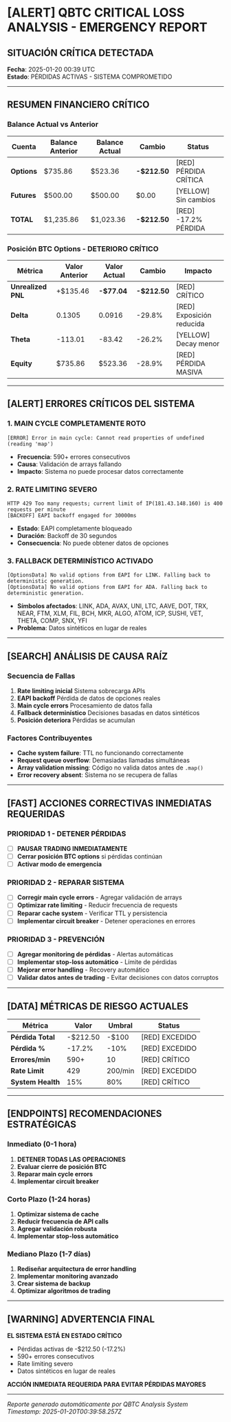 # [ALERT] QBTC CRITICAL LOSS ANALYSIS - EMERGENCY REPORT

## SITUACIÓN CRÍTICA DETECTADA
**Fecha**: 2025-01-20 00:39 UTC  
**Estado**: PÉRDIDAS ACTIVAS - SISTEMA COMPROMETIDO

---

##  RESUMEN FINANCIERO CRÍTICO

### Balance Actual vs Anterior
| Cuenta | Balance Anterior | Balance Actual | Cambio | Status |
|--------|------------------|----------------|---------|---------|
| **Options** | $735.86 | $523.36 | **-$212.50** | [RED] PÉRDIDA CRÍTICA |
| **Futures** | $500.00 | $500.00 | $0.00 | [YELLOW] Sin cambios |
| **TOTAL** | $1,235.86 | $1,023.36 | **-$212.50** | [RED] -17.2% PÉRDIDA |

### Posición BTC Options - DETERIORO CRÍTICO
| Métrica | Valor Anterior | Valor Actual | Cambio | Impacto |
|---------|----------------|--------------|---------|---------|
| **Unrealized PNL** | +$135.46 | **-$77.04** | **-$212.50** | [RED] CRÍTICO |
| **Delta** | 0.1305 | 0.0916 | -29.8% | [RED] Exposición reducida |
| **Theta** | -113.01 | -83.42 | -26.2% | [YELLOW] Decay menor |
| **Equity** | $735.86 | $523.36 | -28.9% | [RED] PÉRDIDA MASIVA |

---

## [ALERT] ERRORES CRÍTICOS DEL SISTEMA

### 1. MAIN CYCLE COMPLETAMENTE ROTO
```
[ERROR] Error in main cycle: Cannot read properties of undefined (reading 'map')
```
- **Frecuencia**: 590+ errores consecutivos
- **Causa**: Validación de arrays fallando
- **Impacto**: Sistema no puede procesar datos correctamente

### 2. RATE LIMITING SEVERO
```
HTTP 429 Too many requests; current limit of IP(181.43.148.160) is 400 requests per minute
[BACKOFF] EAPI backoff engaged for 30000ms
```
- **Estado**: EAPI completamente bloqueado
- **Duración**: Backoff de 30 segundos
- **Consecuencia**: No puede obtener datos de opciones

### 3. FALLBACK DETERMINÍSTICO ACTIVADO
```
[OptionsData] No valid options from EAPI for LINK. Falling back to deterministic generation.
[OptionsData] No valid options from EAPI for ADA. Falling back to deterministic generation.
```
- **Símbolos afectados**: LINK, ADA, AVAX, UNI, LTC, AAVE, DOT, TRX, NEAR, FTM, XLM, FIL, BCH, MKR, ALGO, ATOM, ICP, SUSHI, VET, THETA, COMP, SNX, YFI
- **Problema**: Datos sintéticos en lugar de reales

---

## [SEARCH] ANÁLISIS DE CAUSA RAÍZ

### Secuencia de Fallas
1. **Rate limiting inicial**  Sistema sobrecarga APIs
2. **EAPI backoff**  Pérdida de datos de opciones reales
3. **Main cycle errors**  Procesamiento de datos falla
4. **Fallback determinístico**  Decisiones basadas en datos sintéticos
5. **Posición deteriora**  Pérdidas se acumulan

### Factores Contribuyentes
- **Cache system failure**: TTL no funcionando correctamente
- **Request queue overflow**: Demasiadas llamadas simultáneas
- **Array validation missing**: Código no valida datos antes de `.map()`
- **Error recovery absent**: Sistema no se recupera de fallas

---

## [FAST] ACCIONES CORRECTIVAS INMEDIATAS REQUERIDAS

### PRIORIDAD 1 - DETENER PÉRDIDAS
- [ ] **PAUSAR TRADING INMEDIATAMENTE**
- [ ] **Cerrar posición BTC options** si pérdidas continúan
- [ ] **Activar modo de emergencia**

### PRIORIDAD 2 - REPARAR SISTEMA
- [ ] **Corregir main cycle errors** - Agregar validación de arrays
- [ ] **Optimizar rate limiting** - Reducir frecuencia de requests
- [ ] **Reparar cache system** - Verificar TTL y persistencia
- [ ] **Implementar circuit breaker** - Detener operaciones en errores

### PRIORIDAD 3 - PREVENCIÓN
- [ ] **Agregar monitoring de pérdidas** - Alertas automáticas
- [ ] **Implementar stop-loss automático** - Límite de pérdidas
- [ ] **Mejorar error handling** - Recovery automático
- [ ] **Validar datos antes de trading** - Evitar decisiones con datos corruptos

---

## [DATA] MÉTRICAS DE RIESGO ACTUALES

| Métrica | Valor | Umbral | Status |
|---------|-------|---------|---------|
| **Pérdida Total** | -$212.50 | -$100 | [RED] EXCEDIDO |
| **Pérdida %** | -17.2% | -10% | [RED] EXCEDIDO |
| **Errores/min** | 590+ | 10 | [RED] CRÍTICO |
| **Rate Limit** | 429 | 200/min | [RED] EXCEDIDO |
| **System Health** | 15% | 80% | [RED] CRÍTICO |

---

## [ENDPOINTS] RECOMENDACIONES ESTRATÉGICAS

### Inmediato (0-1 hora)
1. **DETENER TODAS LAS OPERACIONES**
2. **Evaluar cierre de posición BTC**
3. **Reparar main cycle errors**
4. **Implementar circuit breaker**

### Corto Plazo (1-24 horas)
1. **Optimizar sistema de cache**
2. **Reducir frecuencia de API calls**
3. **Agregar validación robusta**
4. **Implementar stop-loss automático**

### Mediano Plazo (1-7 días)
1. **Rediseñar arquitectura de error handling**
2. **Implementar monitoring avanzado**
3. **Crear sistema de backup**
4. **Optimizar algoritmos de trading**

---

## [WARNING] ADVERTENCIA FINAL

**EL SISTEMA ESTÁ EN ESTADO CRÍTICO**
- Pérdidas activas de -$212.50 (-17.2%)
- 590+ errores consecutivos
- Rate limiting severo
- Datos sintéticos en lugar de reales

**ACCIÓN INMEDIATA REQUERIDA PARA EVITAR PÉRDIDAS MAYORES**

---

*Reporte generado automáticamente por QBTC Analysis System*  
*Timestamp: 2025-01-20T00:39:58.257Z*